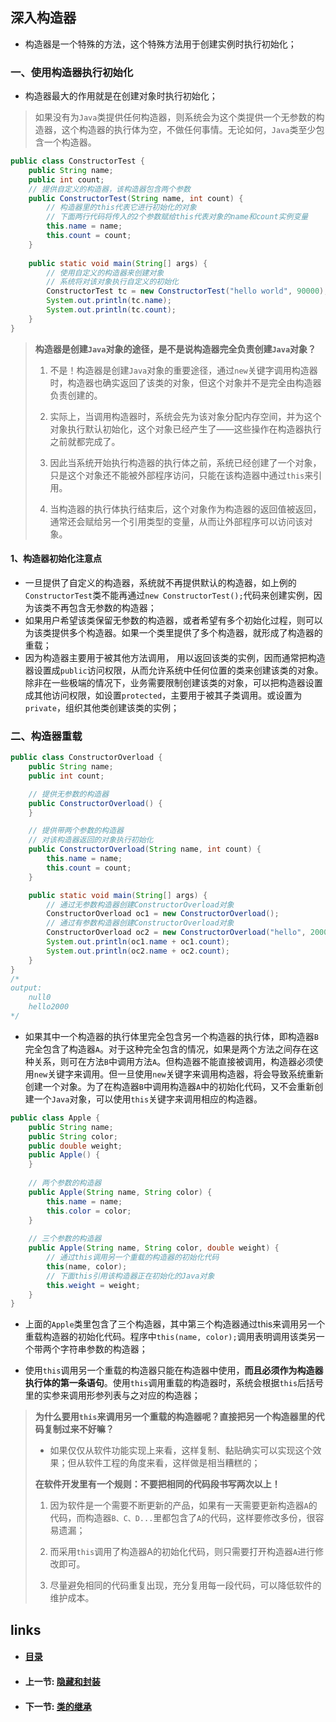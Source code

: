 ## 深入构造器

- 构造器是一个特殊的方法，这个特殊方法用于创建实例时执行初始化；


### 一、使用构造器执行初始化

- 构造器最大的作用就是在创建对象时执行初始化；


>如果没有为`Java`类提供任何构造器，则系统会为这个类提供一个无参数的构造器，这个构造器的执行体为空，不做任何事情。无论如何，`Java`类至少包含一个构造器。

```java
public class ConstructorTest {
    public String name;
    public int count;
    // 提供自定义的构造器，该构造器包含两个参数
    public ConstructorTest(String name, int count) {
        // 构造器里的this代表它进行初始化的对象
        // 下面两行代码将传入的2个参数赋给this代表对象的name和count实例变量
        this.name = name;
        this.count = count;
    }
    
    public static void main(String[] args) {
        // 使用自定义的构造器来创建对象
        // 系统将对该对象执行自定义的初始化
        ConstructorTest tc = new ConstructorTest("hello world", 90000);
        System.out.println(tc.name);
        System.out.println(tc.count);
    }
}
```

>**构造器是创建`Java`对象的途径，是不是说构造器完全负责创建`Java`对象？**
>
>1. 不是！构造器是创建`Java`对象的重要途径，通过`new`关键字调用构造器时，构造器也确实返回了该类的对象，但这个对象并不是完全由构造器负责创建的。
>
>2. 实际上，当调用构造器时，系统会先为该对象分配内存空间，并为这个对象执行默认初始化，这个对象已经产生了——这些操作在构造器执行之前就都完成了。
>
>3. 因此当系统开始执行构造器的执行体之前，系统已经创建了一个对象，只是这个对象还不能被外部程序访问，只能在该构造器中通过`this`来引用。
>
>4. 当构造器的执行体执行结束后，这个对象作为构造器的返回值被返回，通常还会赋给另一个引用类型的变量，从而让外部程序可以访问该对象。

#### 1、构造器初始化注意点

- 一旦提供了自定义的构造器，系统就不再提供默认的构造器，如上例的`ConstructorTest`类不能再通过`new ConstructorTest();`代码来创建实例，因为该类不再包含无参数的构造器；
- 如果用户希望该类保留无参数的构造器，或者希望有多个初始化过程，则可以为该类提供多个构造器。如果一个类里提供了多个构造器，就形成了构造器的重载；
- 因为构造器主要用于被其他方法调用， 用以返回该类的实例，因而通常把构造器设置成`public`访问权限，从而允许系统中任何位置的类来创建该类的对象。除非在一些极端的情况下，业务需要限制创建该类的对象，可以把构造器设置成其他访问权限，如设置`protected`，主要用于被其子类调用。或设置为`private`，组织其他类创建该类的实例；



### 二、构造器重载

```java
public class ConstructorOverload {
    public String name;
    public int count;

    // 提供无参数的构造器
    public ConstructorOverload() {
    }

    // 提供带两个参数的构造器
    // 对该构造器返回的对象执行初始化
    public ConstructorOverload(String name, int count) {
        this.name = name;
        this.count = count;
    }

    public static void main(String[] args) {
        // 通过无参数构造器创建ConstructorOverload对象
        ConstructorOverload oc1 = new ConstructorOverload();
        // 通过有参数构造器创建ConstructorOverload对象
        ConstructorOverload oc2 = new ConstructorOverload("hello", 2000);
        System.out.println(oc1.name + oc1.count);
        System.out.println(oc2.name + oc2.count);
    }
}
/*
output:
    null0
    hello2000
*/
```

- 如果其中一个构造器的执行体里完全包含另一个构造器的执行体，即构造器`B`完全包含了构造器`A`。对于这种完全包含的情况，如果是两个方法之间存在这种关系，则可在方法`B`中调用方法`A`。但构造器不能直接被调用，构造器必须使用`new`关键字来调用。但一旦使用`new`关键字来调用构造器，将会导致系统重新创建一个对象。为了在构造器`B`中调用构造器`A`中的初始化代码，又不会重新创建一个`Java`对象，可以使用`this`关键字来调用相应的构造器。


```java
public class Apple {
    public String name;
    public String color;
    public double weight;
    public Apple() {
    }
    
    // 两个参数的构造器
    public Apple(String name, String color) {
        this.name = name;
        this.color = color;
    }
    
    // 三个参数的构造器
    public Apple(String name, String color, double weight) {
        // 通过this调用另一个重载的构造器的初始化代码
        this(name, color);
        // 下面this引用该构造器正在初始化的Java对象
        this.weight = weight;
    }
}
```

- 上面的`Apple`类里包含了三个构造器，其中第三个构造器通过this来调用另一个重载构造器的初始化代码。程序中`this(name, color);`调用表明调用该类另一个带两个字符串参数的构造器；

- 使用`this`调用另一个重载的构造器只能在构造器中使用，**而且必须作为构造器执行体的第一条语句**。使用`this`调用重载的构造器时，系统会根据`this`后括号里的实参来调用形参列表与之对应的构造器；


>**为什么要用`this`来调用另一个重载的构造器呢？直接把另一个构造器里的代码复制过来不好嘛？**
>
>- 如果仅仅从软件功能实现上来看，这样复制、黏贴确实可以实现这个效果；但从软件工程的角度来看，这样做是相当糟糕的；
>
>
>**在软件开发里有一个规则：不要把相同的代码段书写两次以上！**
>
>1. 因为软件是一个需要不断更新的产品，如果有一天需要更新构造器`A`的代码，而构造器`B、C、D...`里都包含了`A`的代码，这样要修改多份，很容易遗漏；
>
>2. 而采用`this`调用了构造器A的初始化代码，则只需要打开构造器`A`进行修改即可。
>
>3. 尽量避免相同的代码重复出现，充分复用每一段代码，可以降低软件的维护成本。

## links

- #### [目录](<README.md>)

- #### 上一节: [隐藏和封装](<03.04.md>)

- #### 下一节: [类的继承](<03.06.md>)